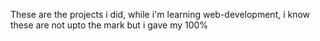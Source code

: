 These are the projects i did, while i'm learning web-development, i know these are not upto the mark but i gave my 100%
